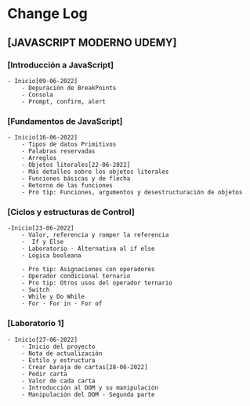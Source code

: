 # Change Log

## [JAVASCRIPT MODERNO UDEMY]

### [Introducción a JavaScript]

    - Inicio[09-06-2022]
        - Depuración de BreakPoints
        - Consola
        - Prompt, confirm, alert

### [Fundamentos de JavaScript]

    - Inicio[16-06-2022]
        - Tipos de datos Primitivos
        - Palabras reservadas
        - Arreglos
        - Objetos literales[22-06-2022]
        - Más detalles sobre los objetos literales
        - Funciones básicas y de flecha
        - Retorno de las funciones
        - Pro tip: Funciones, argumentos y desestructuración de objetos

### [Ciclos y estructuras de Control]

    -Inicio[23-06-2022]
        - Valor, referencia y romper la referencia
        -  If y Else
        - Laboratorio - Alternativa al if else
        - Lógica booleana

        - Pro tip: Asignaciones con operadores
        - Operador condicional ternario
        - Pro tip: Otros usos del operador ternario
        - Switch
        - While y Do While
        - For - For in - For of

### [Laboratorio 1]

    - Inicio[27-06-2022]
        - Inicio del proyecto
        - Nota de actualización
        - Estilo y estructura
        - Crear baraja de cartas[28-06-2022]
        - Pedir carta
        - Valor de cada carta
        - Introducción al DOM y su manipulación
        - Manipulación del DOM - Segunda parte
